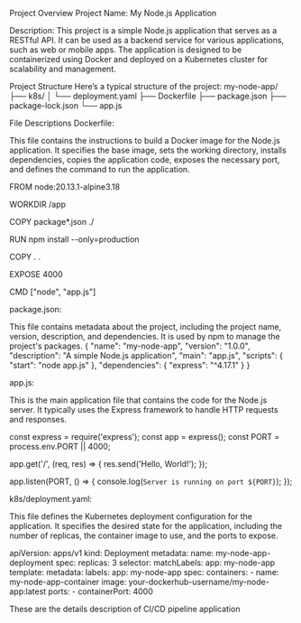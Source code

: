 Project Overview
Project Name: My Node.js Application

Description: This project is a simple Node.js application that serves as a RESTful API. It can be used as a backend service for various applications, such as web or mobile apps. The application is designed to be containerized using Docker and deployed on a Kubernetes cluster for scalability and management.

Project Structure
Here’s a typical structure of the project:
my-node-app/
├── k8s/
│   └── deployment.yaml
├── Dockerfile
├── package.json
├── package-lock.json
└── app.js

File Descriptions
Dockerfile:

This file contains the instructions to build a Docker image for the Node.js application. It specifies the base image, sets the working directory, installs dependencies, copies the application code, exposes the necessary port, and defines the command to run the application.

FROM node:20.13.1-alpine3.18

WORKDIR /app

COPY package*.json ./

RUN npm install --only=production

COPY . .

EXPOSE 4000

CMD ["node", "app.js"]

package.json:

This file contains metadata about the project, including the project name, version, description, and dependencies. It is used by npm to manage the project's packages.
{
  "name": "my-node-app",
  "version": "1.0.0",
  "description": "A simple Node.js application",
  "main": "app.js",
  "scripts": {
    "start": "node app.js"
  },
  "dependencies": {
    "express": "^4.17.1"
  }
}

app.js:

This is the main application file that contains the code for the Node.js server. It typically uses the Express framework to handle HTTP requests and responses.

const express = require('express');
const app = express();
const PORT = process.env.PORT || 4000;

app.get('/', (req, res) => {
  res.send('Hello, World!');
});

app.listen(PORT, () => {
  console.log(`Server is running on port ${PORT}`);
});


k8s/deployment.yaml:

This file defines the Kubernetes deployment configuration for the application. It specifies the desired state for the application, including the number of replicas, the container image to use, and the ports to expose.

apiVersion: apps/v1
kind: Deployment
metadata:
  name: my-node-app-deployment
spec:
  replicas: 3
  selector:
    matchLabels:
      app: my-node-app
  template:
    metadata:
      labels:
        app: my-node-app
    spec:
      containers:
      - name: my-node-app-container
        image: your-dockerhub-username/my-node-app:latest
        ports:
        - containerPort: 4000


These are the details description of CI/CD pipeline application






